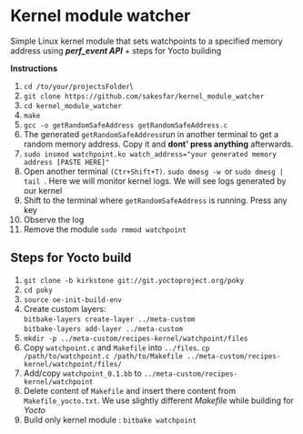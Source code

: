 # Kernel module watcher
Simple Linux kernel module that sets watchpoints to a specified memory address using **_perf_event API_** + steps for Yocto building

**Instructions**
1. `cd /to/your/projectsFolder`\
2. `git clone https://github.com/sakesfar/kernel_module_watcher`
3. `cd kernel_module_watcher `
4.  `make`
5. `gcc -o getRandomSafeAddress getRandomSafeAddress.c`
6. The generated `getRandomSafeAddress`run in another terminal to get a random memory address. Copy it and **dont' press anything** afterwards.
7. `sudo insmod watchpoint.ko watch_address="your generated memory address [PASTE HERE]"`
8. Open another terminal `(Ctr+Shift+T)`. `sudo dmesg -w `or `sudo dmesg | tail `. Here we will monitor kernel logs. We will see logs generated by our kernel
9. Shift to the terminal where `getRandomSafeAddress` is running. Press any key
10. Observe the log
11. Remove the module
    `sudo rmmod watchpoint`

## Steps for Yocto build
1. `git clone -b kirkstone git://git.yoctoproject.org/poky`
2. `cd poky`
3. `source oe-init-build-env`
4. Create custom layers:\
  `bitbake-layers create-layer ../meta-custom`\
  `bitbake-layers add-layer ../meta-custom`
6. `mkdir -p ../meta-custom/recipes-kernel/watchpoint/files`
7. Copy `watchpoint.c` and `Makefile` into `../files`.     `cp /path/to/watchpoint.c /path/to/Makefile ../meta-custom/recipes-kernel/watchpoint/files/`
8. Add/copy `watchpoint_0.1.bb` to `../meta-custom/recipes-kernel/watchpoint`
9. Delete content of `Makefile` and insert there content from `Makefile_yocto.txt`. We use slightly different _Makefile_ while building for _Yocto_
10. Build only kernel module : `bitbake watchpoint`





